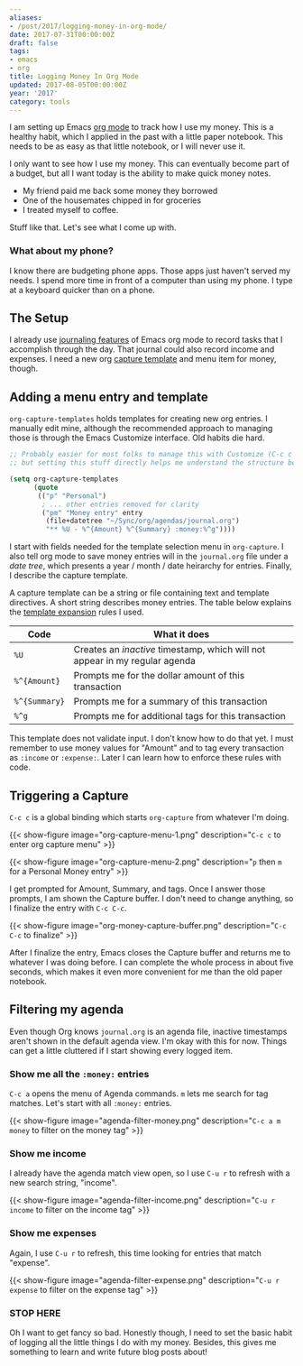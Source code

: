 ```yaml
---
aliases:
- /post/2017/logging-money-in-org-mode/
date: 2017-07-31T00:00:00Z
draft: false
tags:
- emacs
- org
title: Logging Money In Org Mode
updated: 2017-08-05T00:00:00Z
year: '2017'
category: tools
---
```

I am setting up Emacs [org mode][] to track how I use my money. This is a healthy habit, which I applied in
the past with a little paper notebook. This needs to be as easy as that little notebook, or I will never use
it.

[org mode]: http://orgmode.org/

I only want to see how I use my money. This can eventually become part of a budget, but all I want today is
the ability to make quick money notes.

* My friend paid me back some money they borrowed
* One of the housemates chipped in for groceries
* I treated myself to coffee.

Stuff like that. Let's see what I come up with.

<!--more-->

<aside>
<h3>What about my phone?</h3>

<p>I know there are budgeting phone apps. Those apps just haven't served my needs. I spend more time in front
of a computer than using my phone. I type at a keyboard quicker than on a phone.
</aside>

[journaling features]: http://www.howardism.org/Technical/Emacs/journaling-org.html

## The Setup

I already use [journaling features][] of Emacs org mode to record tasks that I accomplish through the
day. That journal could also record income and expenses. I need a new org [capture template][] and menu item
for money, though.

[capture template]: http://orgmode.org/manual/Capture-templates.html#Capture-templates

## Adding a menu entry and template

`org-capture-templates` holds templates for creating new org entries. I manually edit mine, although the
recommended approach to managing those is through the Emacs Customize interface. Old habits die hard.

``` lisp
;; Probably easier for most folks to manage this with Customize (C-c c C),
;; but setting this stuff directly helps me understand the structure better.

(setq org-capture-templates
      (quote
       (("p" "Personal")
        ; ... other entries removed for clarity
        ("pm" "Money entry" entry
         (file+datetree "~/Sync/org/agendas/journal.org")
         "** %U - %^{Amount} %^{Summary} :money:%^g"))))
```

I start with fields needed for the template selection menu in `org-capture`. I also tell org mode to save money
entries will in the `journal.org` file under a *date tree*, which presents a year / month / date
heirarchy for entries. Finally, I describe the capture template.

A capture template can be a string or file containing text and template directives. A short string describes
money entries. The table below explains the [template expansion][] rules I used.

[template expansion]: http://orgmode.org/manual/Template-expansion.html#Template-expansion

Code          | What it does
--------------|-----------
`%U`          | Creates an *inactive* timestamp, which will not appear in my regular agenda
`%^{Amount}`  | Prompts me for the dollar amount of this transaction
`%^{Summary}` | Prompts me for a summary of this transaction
`%^g`         | Prompts me for additional tags for this transaction

This template does not validate input. I don't know how to do that yet. I must remember to use money values
for "Amount" and to tag every transaction as `:income` or `:expense:`. Later I can learn how to enforce these
rules with code.

## Triggering a Capture

`C-c c` is a global binding which starts `org-capture` from whatever I'm doing.

{{< show-figure image="org-capture-menu-1.png" description="`C-c c` to enter org capture menu" >}}

{{< show-figure image="org-capture-menu-2.png" description="`p` then `m` for a Personal Money entry" >}}

I get prompted for Amount, Summary, and tags. Once I answer those prompts, I am shown the Capture buffer. I
don't need to change anything, so I finalize the entry with `C-c C-c`.

{{< show-figure image="org-money-capture-buffer.png" description="`C-c C-c` to finalize" >}}

After I finalize the entry, Emacs closes the Capture buffer and returns me to whatever I was doing
before. I can complete the whole process in about five seconds, which makes it even more convenient for me than the
old paper notebook.

## Filtering my agenda

Even though Org knows `journal.org` is an agenda file, inactive timestamps aren't shown in the default agenda
view. I'm okay with this for now. Things can get a little cluttered if I start showing every logged item.

### Show me all the `:money:` entries

`C-c a` opens the menu of Agenda commands. `m` lets me search for tag matches. Let's start with all `:money:` entries. 

{{< show-figure image="agenda-filter-money.png" description="`C-c a m money` to filter on the money tag" >}}

### Show me income 

I already have the agenda match view open, so I use `C-u r` to refresh with a new search string, "income".

{{< show-figure image="agenda-filter-income.png" description="`C-u r income` to filter on the income tag" >}}

### Show me expenses

Again, I use `C-u r` to refresh, this time looking for entries that match "expense".

{{< show-figure image="agenda-filter-expense.png" description="`C-u r expense` to filter on the expense tag" >}}

### STOP HERE

Oh I want to get fancy so bad. Honestly though, I need to set the basic habit of logging all the little things
I do with my money. Besides, this gives me something to learn and write future blog posts about!
